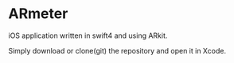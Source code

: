 # ARmeter
iOS application written in swift4 and using ARkit. 

Simply download or clone(git) the repository and open it in Xcode.
